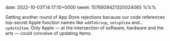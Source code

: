 date: 2022-10-03T14:17:10+0000
tweet: 1576939421320024065
%%%

Getting another round of App Store rejections because our code references top-secret Apple function names like `addToGroup`, `setupView` and… `updateItem`. Only Apple — at the intersection of software, hardware and the arts — could conceive of updating items.
